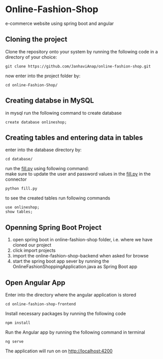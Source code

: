 # Online-Fashion-Shop
e-commerce website using spring boot and angular

## Cloning the project ##
Clone the repository onto your system by running the following code in a directory of your choice:
```
git clone https://github.com/JanhaviAnap/online-fashion-shop.git
```
now enter into the project folder by:
```
cd online-Fashion-Shop/
```

## Creating databse in MySQL ##
in mysql run the following command to create database
```
create database onlineshop;
```

## Creating tables and entering data in tables ##
enter into the database directory by:
```
cd database/
```
run the [fill.py](https://github.com/JanhaviAnap/Online-Fashion-Shop/blob/main/database/fill.py) using following command:
<br>
make sure to update the user and password values in the [fill.py](https://github.com/JanhaviAnap/Online-Fashion-Shop/blob/main/database/fill.py) in the connector
```
python fill.py
```
to see the created tables run following commands
```
use onlineshop;
show tables;
```

## Openning Spring Boot Project ##
1. open spring boot in online-fashion-shop folder, i.e. where we have cloned our project
2. click import projects
3. import the online-fashion-shop-backend when asked for browse
4. start the spring boot app sever by running the OnlineFashionShoppingApplication.java as Spring Boot app

## Open Angular App ##
Enter into the directory where the angular application is stored
```
cd online-fashion-shop-frontend 
```
Install necessary packages by running the following code
```
npm install
```
Run the Angular app by running the following command in terminal
```
ng serve 
```
The application will run on on [http://localhost:4200](http://localhost:4200)
